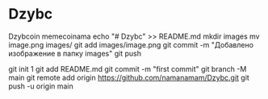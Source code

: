 # Dzybc
Dzybcoin memecoinama
echo "# Dzybc" >> README.md
mkdir images
mv image.png images/
git add images/image.png
git commit -m "Добавлено изображение в папку images"
git push

git init 1
git add README.md
git commit -m "first commit"
git branch -M main
git remote add origin https://github.com/namanamam/Dzybc.git
git push -u origin main
